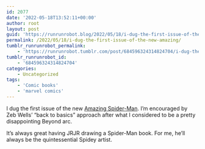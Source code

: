```yaml
---
id: 2077
date: '2022-05-18T13:52:11+00:00'
author: root
layout: post
guid: 'https://runrunrobot.blog/2022/05/18/i-dug-the-first-issue-of-the-new-amazing/'
permalink: /2022/05/18/i-dug-the-first-issue-of-the-new-amazing/
tumblr_runrunrobot_permalink:
    - 'https://runrunrobot.tumblr.com/post/684596324314824704/i-dug-the-first-issue-of-the-new-amazing'
tumblr_runrunrobot_id:
    - '684596324314824704'
categories:
    - Uncategorized
tags:
    - 'Comic books'
    - 'marvel comics'
---
```


I dug the first issue of the new [Amazing Spider-Man](https://marvel.fandom.com/wiki/Amazing_Spider-Man_Vol_6). I’m encouraged by Zeb Wells’ “back to basics” approach after what I considered to be a pretty disappointing Beyond arc.

It’s always great having JRJR drawing a Spider-Man book. For me, he’ll always be the quintessential Spidey artist.